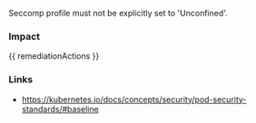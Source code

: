 
Seccomp profile must not be explicitly set to 'Unconfined'.

### Impact
<!-- Add Impact here -->

<!-- DO NOT CHANGE -->
{{ remediationActions }}

### Links
- https://kubernetes.io/docs/concepts/security/pod-security-standards/#baseline


